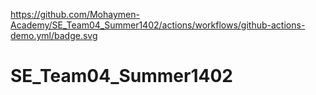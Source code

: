 https://github.com/Mohaymen-Academy/SE_Team04_Summer1402/actions/workflows/github-actions-demo.yml/badge.svg
# SE_Team04_Summer1402

